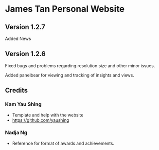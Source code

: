# James Tan Personal Website
## Version 1.2.7
Added News

## Version 1.2.6
Fixed bugs and problems regarding resolution size and other minor issues.

Added panelbear for viewing and tracking of insights and views.

## Credits
### Kam Yau Shing
- Template and help with the website
- https://github.com/yaushing
### Nadja Ng
- Reference for format of awards and achievements.

